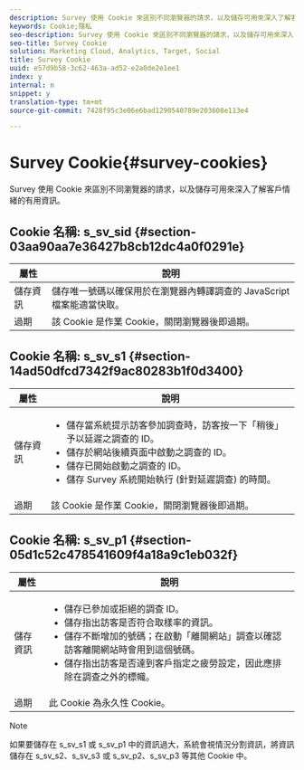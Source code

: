 ```yaml
---
description: Survey 使用 Cookie 來區別不同瀏覽器的請求，以及儲存可用來深入了解客戶情緒的有用資訊。
keywords: Cookie;隱私
seo-description: Survey 使用 Cookie 來區別不同瀏覽器的請求，以及儲存可用來深入了解客戶情緒的有用資訊。
seo-title: Survey Cookie
solution: Marketing Cloud, Analytics, Target, Social
title: Survey Cookie
uuid: e57d9b58-3c62-463a-ad52-e2a0de2e1ee1
index: y
internal: n
snippet: y
translation-type: tm+mt
source-git-commit: 7428f95c3e06e6bad1290540789e203608e113e4

---
```



# Survey Cookie{#survey-cookies}

Survey 使用 Cookie 來區別不同瀏覽器的請求，以及儲存可用來深入了解客戶情緒的有用資訊。

## Cookie 名稱: s_sv_sid {#section-03aa90aa7e36427b8cb12dc4a0f0291e}

| 屬性 | 說明 |
|---|---|
| 儲存資訊 | 儲存唯一號碼以確保用於在瀏覽器內轉譯調查的 JavaScript 檔案能適當快取。 |
| 過期 | 該 Cookie 是作業 Cookie，關閉瀏覽器後即過期。 |

## Cookie 名稱: s_sv_s1 {#section-14ad50dfcd7342f9ac80283b1f0d3400}

<table id="table_6835D64C5D464A049F576621F2BE3FAD"> 
 <thead> 
  <tr> 
   <th colname="col1" class="entry"> 屬性 </th> 
   <th colname="col2" class="entry"> 說明 </th> 
  </tr> 
 </thead>
 <tbody> 
  <tr> 
   <td colname="col1"> 儲存資訊 </td> 
   <td colname="col2"> <p> 
     <ul id="ul_350369AFBEFF49938026D7D25D012A88"> 
      <li id="li_EA3D03382BFA474B802D1EE2054FABDB">儲存當系統提示訪客參加調查時，訪客按一下「稍後」予以延遲之調查的 ID。 </li> 
      <li id="li_6111E8D568D64D7CBFB906046134025C"> 儲存於網站後續頁面中啟動之調查的 ID。 </li> 
      <li id="li_A16519F487654435B50577DA08654E70">儲存已開始啟動之調查的 ID。 </li> 
      <li id="li_8322C91846AB4A65B277C435D61660BF">儲存 Survey 系統開始執行 (針對延遲調查) 的時間。 </li> 
     </ul> </p> </td> 
  </tr> 
  <tr> 
   <td colname="col1"> 過期 </td> 
   <td colname="col2"> 該 Cookie 是作業 Cookie，關閉瀏覽器後即過期。 </td> 
  </tr> 
 </tbody> 
</table>

## Cookie 名稱: s_sv_p1 {#section-05d1c52c478541609f4a18a9c1eb032f}

<table id="table_8F6CC83D32D54BEE99884318AD126C98"> 
 <thead> 
  <tr> 
   <th colname="col1" class="entry"> 屬性 </th> 
   <th colname="col2" class="entry"> 說明 </th> 
  </tr> 
 </thead>
 <tbody> 
  <tr> 
   <td colname="col1"> 儲存資訊 </td> 
   <td colname="col2"> <p> 
     <ul id="ul_A2717AD89DA540468963E9E7FBD382D5"> 
      <li id="li_21B0165911C74BA796111E9C93142B95">儲存已參加或拒絕的調查 ID。 </li> 
      <li id="li_DD966285CAE7438C9E43AFC4E91569F8">儲存指出訪客是否符合取樣率的資訊。 </li> 
      <li id="li_27BD16FE78BC46C3846BFFE4DF65BCB3">儲存不斷增加的號碼；在啟動「離開網站」調查以確認訪客離開網站時會用到這個號碼。 </li> 
      <li id="li_0C9FF8939615407BB9A0DB24C7C31CE6">儲存指出訪客是否達到客戶指定之疲勞設定，因此應排除在調查之外的標幟。 </li> 
     </ul> </p> </td> 
  </tr> 
  <tr> 
   <td colname="col1"> 過期 </td> 
   <td colname="col2"> 此 Cookie 為永久性 Cookie。 </td> 
  </tr> 
 </tbody> 
</table>

<a id="section_488AFFB899004968A2479B2423E6EEB7"></a>

>[!NOTE]
>
>如果要儲存在 s_sv_s1 或 s_sv_p1 中的資訊過大，系統會視情況分割資訊，將資訊儲存在 s_sv_s2、s_sv_s3 或 s_sv_p2、s_sv_p3 等其他 Cookie 中。

